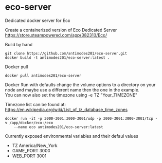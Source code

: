 # eco-server
Dedicated docker server for Eco

Create a containerized version of Eco Dedicated Server https://store.steampowered.com/app/382310/Eco/

Build by hand 
```
git clone https://github.com/antimodes201/eco-server.git
docker build -t antimodes201/eco-server:latest .
```
 
Docker pull
```
docker pull antimodes201/eco-server
```
 
Docker Run with defaults change the volume options to a directory on your node and maybe use a different name then the one in the example.  
You can now also set the timezone using -e TZ "Your_TIMEZONE"
 
Timezone list can be found at: https://en.wikipedia.org/wiki/List_of_tz_database_time_zones
```
docker run -it -p 3000-3001:3000-3001/udp -p 3000-3001:3000-3001/tcp -v /app/docker/eco:/eco
	--name eco antimodes201/eco-server:latest
```
Currently exposed environmental variables and their defaul values 
- TZ America/New_York
- GAME_PORT 3000 
- WEB_PORT 3001

